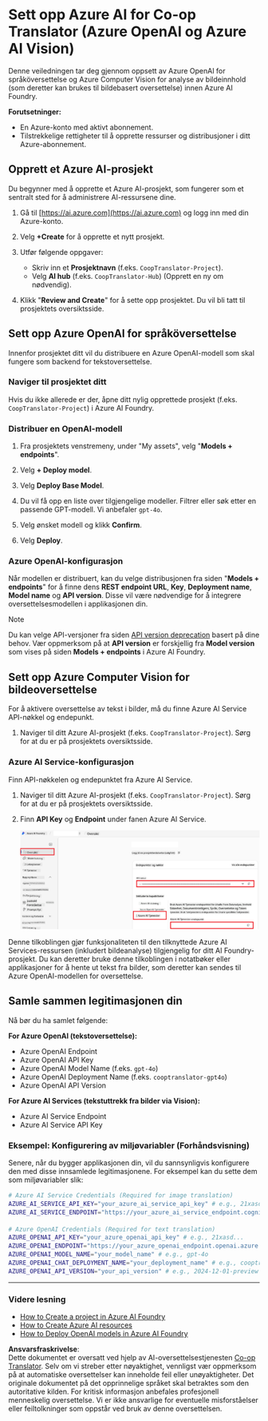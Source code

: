 <!--
CO_OP_TRANSLATOR_METADATA:
{
  "original_hash": "b58d7c3cb4210697a073d20eb3064945",
  "translation_date": "2025-06-12T11:54:17+00:00",
  "source_file": "getting_started/set-up-azure-ai.md",
  "language_code": "no"
}
-->
# Sett opp Azure AI for Co-op Translator (Azure OpenAI og Azure AI Vision)

Denne veiledningen tar deg gjennom oppsett av Azure OpenAI for språköversettelse og Azure Computer Vision for analyse av bildeinnhold (som deretter kan brukes til bildebasert oversettelse) innen Azure AI Foundry.

**Forutsetninger:**
- En Azure-konto med aktivt abonnement.
- Tilstrekkelige rettigheter til å opprette ressurser og distribusjoner i ditt Azure-abonnement.

## Opprett et Azure AI-prosjekt

Du begynner med å opprette et Azure AI-prosjekt, som fungerer som et sentralt sted for å administrere AI-ressursene dine.

1. Gå til [https://ai.azure.com](https://ai.azure.com) og logg inn med din Azure-konto.

1. Velg **+Create** for å opprette et nytt prosjekt.

1. Utfør følgende oppgaver:
   - Skriv inn et **Prosjektnavn** (f.eks. `CoopTranslator-Project`).
   - Velg **AI hub** (f.eks. `CoopTranslator-Hub`) (Opprett en ny om nødvendig).

1. Klikk "**Review and Create**" for å sette opp prosjektet. Du vil bli tatt til prosjektets oversiktsside.

## Sett opp Azure OpenAI for språköversettelse

Innenfor prosjektet ditt vil du distribuere en Azure OpenAI-modell som skal fungere som backend for tekstoversettelse.

### Naviger til prosjektet ditt

Hvis du ikke allerede er der, åpne ditt nylig opprettede prosjekt (f.eks. `CoopTranslator-Project`) i Azure AI Foundry.

### Distribuer en OpenAI-modell

1. Fra prosjektets venstremeny, under "My assets", velg "**Models + endpoints**".

1. Velg **+ Deploy model**.

1. Velg **Deploy Base Model**.

1. Du vil få opp en liste over tilgjengelige modeller. Filtrer eller søk etter en passende GPT-modell. Vi anbefaler `gpt-4o`.

1. Velg ønsket modell og klikk **Confirm**.

1. Velg **Deploy**.

### Azure OpenAI-konfigurasjon

Når modellen er distribuert, kan du velge distribusjonen fra siden "**Models + endpoints**" for å finne dens **REST endpoint URL**, **Key**, **Deployment name**, **Model name** og **API version**. Disse vil være nødvendige for å integrere oversettelsesmodellen i applikasjonen din.

> [!NOTE]
> Du kan velge API-versjoner fra siden [API version deprecation](https://learn.microsoft.com/azure/ai-services/openai/api-version-deprecation) basert på dine behov. Vær oppmerksom på at **API version** er forskjellig fra **Model version** som vises på siden **Models + endpoints** i Azure AI Foundry.

## Sett opp Azure Computer Vision for bildeoversettelse

For å aktivere oversettelse av tekst i bilder, må du finne Azure AI Service API-nøkkel og endepunkt.

1. Naviger til ditt Azure AI-prosjekt (f.eks. `CoopTranslator-Project`). Sørg for at du er på prosjektets oversiktsside.

### Azure AI Service-konfigurasjon

Finn API-nøkkelen og endepunktet fra Azure AI Service.

1. Naviger til ditt Azure AI-prosjekt (f.eks. `CoopTranslator-Project`). Sørg for at du er på prosjektets oversiktsside.

1. Finn **API Key** og **Endpoint** under fanen Azure AI Service.

    ![Find API Key and Endpoint](../../../translated_images/find-azure-ai-info.60f8299be786dd67e61e2c79b4b9ea1f7694e6c0923f17a90bc6abf9d5f1dbd7.no.png)

Denne tilkoblingen gjør funksjonaliteten til den tilknyttede Azure AI Services-ressursen (inkludert bildeanalyse) tilgjengelig for ditt AI Foundry-prosjekt. Du kan deretter bruke denne tilkoblingen i notatbøker eller applikasjoner for å hente ut tekst fra bilder, som deretter kan sendes til Azure OpenAI-modellen for oversettelse.

## Samle sammen legitimasjonen din

Nå bør du ha samlet følgende:

**For Azure OpenAI (tekstoversettelse):**
- Azure OpenAI Endpoint
- Azure OpenAI API Key
- Azure OpenAI Model Name (f.eks. `gpt-4o`)
- Azure OpenAI Deployment Name (f.eks. `cooptranslator-gpt4o`)
- Azure OpenAI API Version

**For Azure AI Services (tekstuttrekk fra bilder via Vision):**
- Azure AI Service Endpoint
- Azure AI Service API Key

### Eksempel: Konfigurering av miljøvariabler (Forhåndsvisning)

Senere, når du bygger applikasjonen din, vil du sannsynligvis konfigurere den med disse innsamlede legitimasjonene. For eksempel kan du sette dem som miljøvariabler slik:

```bash
# Azure AI Service Credentials (Required for image translation)
AZURE_AI_SERVICE_API_KEY="your_azure_ai_service_api_key" # e.g., 21xasd...
AZURE_AI_SERVICE_ENDPOINT="https://your_azure_ai_service_endpoint.cognitiveservices.azure.com/"

# Azure OpenAI Credentials (Required for text translation)
AZURE_OPENAI_API_KEY="your_azure_openai_api_key" # e.g., 21xasd...
AZURE_OPENAI_ENDPOINT="https://your_azure_openai_endpoint.openai.azure.com/"
AZURE_OPENAI_MODEL_NAME="your_model_name" # e.g., gpt-4o
AZURE_OPENAI_CHAT_DEPLOYMENT_NAME="your_deployment_name" # e.g., cooptranslator-gpt4o
AZURE_OPENAI_API_VERSION="your_api_version" # e.g., 2024-12-01-preview
```

---

### Videre lesning

- [How to Create a project in Azure AI Foundry](https://learn.microsoft.com/azure/ai-foundry/how-to/create-projects?tabs=ai-studio)
- [How to Create Azure AI resources](https://learn.microsoft.com/azure/ai-foundry/how-to/create-azure-ai-resource?tabs=portal)
- [How to Deploy OpenAI models in Azure AI Foundry](https://learn.microsoft.com/en-us/azure/ai-foundry/how-to/deploy-models-openai)

**Ansvarsfraskrivelse**:  
Dette dokumentet er oversatt ved hjelp av AI-oversettelsestjenesten [Co-op Translator](https://github.com/Azure/co-op-translator). Selv om vi streber etter nøyaktighet, vennligst vær oppmerksom på at automatiske oversettelser kan inneholde feil eller unøyaktigheter. Det originale dokumentet på det opprinnelige språket skal betraktes som den autoritative kilden. For kritisk informasjon anbefales profesjonell menneskelig oversettelse. Vi er ikke ansvarlige for eventuelle misforståelser eller feiltolkninger som oppstår ved bruk av denne oversettelsen.